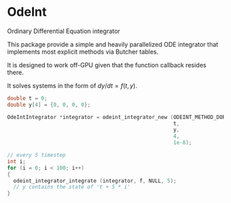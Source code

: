 # OdeInt

Ordinary Differential Equation integrator

This package provide a simple and heavily parallelized ODE integrator that
implements most explicit methods via Butcher tables.

It is designed to work off-GPU given that the function callback resides there.

It solves systems in the form of $dy/dt = f(t, y)$.

```c
double t = 0;
double y[4] = {0, 0, 0, 0};

OdeIntIntegrator *integrator = odeint_integrator_new (ODEINT_METHOD_DORMAND_PRINCE,
                                                      t,
                                                      y,
                                                      4,
                                                      1e-8);

// every 5 timestep
int i;
for (i = 0; i < 100; i++)
{
  odeint_integrator_integrate (integrator, f, NULL, 5);
  // y contains the state of 't + 5 * i'
}
```

